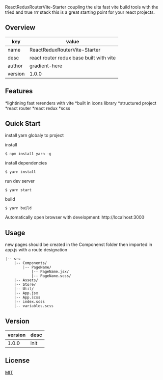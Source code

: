 <br>
ReactReduxRouterVite-Starter
coupling the ulta fast vite build tools with the tried and true rrr stack this is a great starting point for your react projects.

## Overview

key | value
---|---
name | ReactReduxRouterVite-Starter
desc | react router redux base built with vite
author | gradient-here
version | 1.0.0

## Features

*lightining fast rerenders with vite
*built in icons library 
*structured project
*react router
*react redux
*scss


## Quick Start

install yarn globaly to project

install 
```
$ npm install yarn -g
```

install dependencies
```
$ yarn install
```

run dev server
```
$ yarn start
```

build
```
$ yarn build
```

Automatically open browser with development: http://localhost:3000


## Usage
new pages should be created in the Componenst folder then imported in app.js with a route designation
```
|-- src
    |-- Components/
        |-- PageName/
            |-- PageName.jsx/
            |-- PageName.scss/
    |-- Assets/
    |-- Store/
    |-- Util/
    |-- App.jsx
    |-- App.scss
    |-- index.scss
    |-- variables.scss
```

## Version

version | desc
---|---
1.0.0 | init 

## License

[MIT](https://opensource.org/licenses/MIT)
